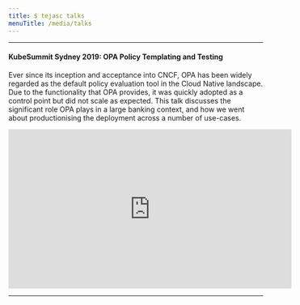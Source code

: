 ```yaml
---
title: $ tejasc talks
menuTitle: /media/talks
---
```


---

#### KubeSummit Sydney 2019: OPA Policy Templating and Testing

Ever since its inception and acceptance into CNCF, OPA has been widely regarded as the default policy evaluation tool in the Cloud Native landscape. Due to the functionality that OPA provides, it was quickly adopted as a control point but did not scale as expected. This talk discusses the significant role OPA plays in a large banking context, and how we went about productionising the deployment across a number of use-cases.

<iframe width="560" height="315" src="https://www.youtube.com/embed/tGDAuij5RvE" frameborder="0" allow="accelerometer; autoplay; encrypted-media; gyroscope; picture-in-picture" allowfullscreen></iframe>

---
